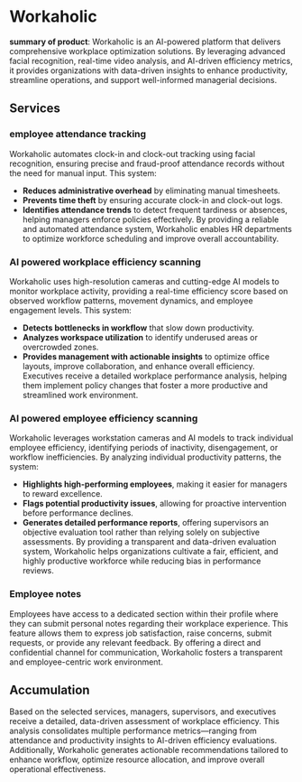 # Workaholic

**summary of product**: Workaholic is an AI-powered platform that delivers comprehensive workplace optimization solutions. By leveraging advanced facial recognition, real-time video analysis, and AI-driven efficiency metrics, it provides organizations with data-driven insights to enhance productivity, streamline operations, and support well-informed managerial decisions.

## Services

### employee attendance tracking

Workaholic automates clock-in and clock-out tracking using facial recognition, ensuring precise and fraud-proof attendance records without the need for manual input. This system:

- **Reduces administrative overhead** by eliminating manual timesheets.
- **Prevents time theft** by ensuring accurate clock-in and clock-out logs.
- **Identifies attendance trends** to detect frequent tardiness or absences, helping managers enforce policies effectively. By providing a reliable and automated attendance system, Workaholic enables HR departments to optimize workforce scheduling and improve overall accountability.

### AI powered workplace efficiency scanning

Workaholic uses high-resolution cameras and cutting-edge AI models to monitor workplace activity, providing a real-time efficiency score based on observed workflow patterns, movement dynamics, and employee engagement levels. This system:

- **Detects bottlenecks in workflow** that slow down productivity.
- **Analyzes workspace utilization** to identify underused areas or overcrowded zones.
- **Provides management with actionable insights** to optimize office layouts, improve collaboration, and enhance overall efficiency. Executives receive a detailed workplace performance analysis, helping them implement policy changes that foster a more productive and streamlined work environment.

### AI powered employee efficiency scanning

Workaholic leverages workstation cameras and AI models to track individual employee efficiency, identifying periods of inactivity, disengagement, or workflow inefficiencies. By analyzing individual productivity patterns, the system:

- **Highlights high-performing employees**, making it easier for managers to reward excellence.
- **Flags potential productivity issues**, allowing for proactive intervention before performance declines.
- **Generates detailed performance reports**, offering supervisors an objective evaluation tool rather than relying solely on subjective assessments.
By providing a transparent and data-driven evaluation system, Workaholic helps organizations cultivate a fair, efficient, and highly productive workforce while reducing bias in performance reviews.

### Employee notes
Employees have access to a dedicated section within their profile where they can submit personal notes regarding their workplace experience. This feature allows them to express job satisfaction, raise concerns, submit requests, or provide any relevant feedback. By offering a direct and confidential channel for communication, Workaholic fosters a transparent and employee-centric work environment.

## Accumulation
Based on the selected services, managers, supervisors, and executives receive a detailed, data-driven assessment of workplace efficiency. This analysis consolidates multiple performance metrics—ranging from attendance and productivity insights to AI-driven efficiency evaluations. Additionally, Workaholic generates actionable recommendations tailored to enhance workflow, optimize resource allocation, and improve overall operational effectiveness.